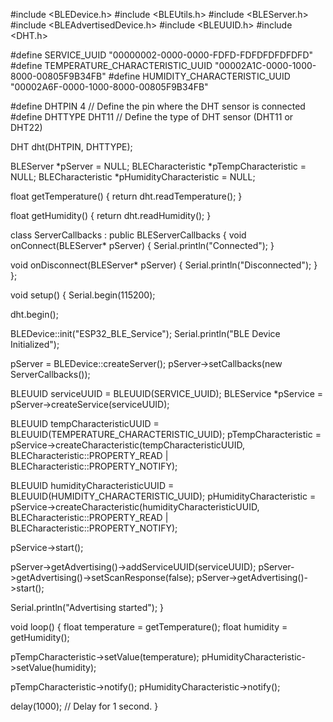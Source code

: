 #include <BLEDevice.h>
#include <BLEUtils.h>
#include <BLEServer.h>
#include <BLEAdvertisedDevice.h>
#include <BLEUUID.h>
#include <DHT.h>

#define SERVICE_UUID "00000002-0000-0000-FDFD-FDFDFDFDFDFD"
#define TEMPERATURE_CHARACTERISTIC_UUID "00002A1C-0000-1000-8000-00805F9B34FB"
#define HUMIDITY_CHARACTERISTIC_UUID "00002A6F-0000-1000-8000-00805F9B34FB"

#define DHTPIN 4      // Define the pin where the DHT sensor is connected
#define DHTTYPE DHT11 // Define the type of DHT sensor (DHT11 or DHT22)

DHT dht(DHTPIN, DHTTYPE);

BLEServer *pServer = NULL;
BLECharacteristic *pTempCharacteristic = NULL;
BLECharacteristic *pHumidityCharacteristic = NULL;

float getTemperature() {
  return dht.readTemperature();
}

float getHumidity() {
  return dht.readHumidity();
}

class ServerCallbacks : public BLEServerCallbacks {
  void onConnect(BLEServer* pServer) {
    Serial.println("Connected");
  }

  void onDisconnect(BLEServer* pServer) {
    Serial.println("Disconnected");
  }
};

void setup() {
  Serial.begin(115200);

  dht.begin();

  BLEDevice::init("ESP32_BLE_Service");
  Serial.println("BLE Device Initialized");

  pServer = BLEDevice::createServer();
  pServer->setCallbacks(new ServerCallbacks());

  BLEUUID serviceUUID = BLEUUID(SERVICE_UUID);
  BLEService *pService = pServer->createService(serviceUUID);

  BLEUUID tempCharacteristicUUID = BLEUUID(TEMPERATURE_CHARACTERISTIC_UUID);
  pTempCharacteristic = pService->createCharacteristic(tempCharacteristicUUID, BLECharacteristic::PROPERTY_READ | BLECharacteristic::PROPERTY_NOTIFY);

  BLEUUID humidityCharacteristicUUID = BLEUUID(HUMIDITY_CHARACTERISTIC_UUID);
  pHumidityCharacteristic = pService->createCharacteristic(humidityCharacteristicUUID, BLECharacteristic::PROPERTY_READ | BLECharacteristic::PROPERTY_NOTIFY);

  pService->start();

  pServer->getAdvertising()->addServiceUUID(serviceUUID);
  pServer->getAdvertising()->setScanResponse(false);
  pServer->getAdvertising()->start();

  Serial.println("Advertising started");
}

void loop() {
  float temperature = getTemperature();
  float humidity = getHumidity();

  pTempCharacteristic->setValue(temperature);
  pHumidityCharacteristic->setValue(humidity);

  pTempCharacteristic->notify();
  pHumidityCharacteristic->notify();

  delay(1000); // Delay for 1 second.
}
